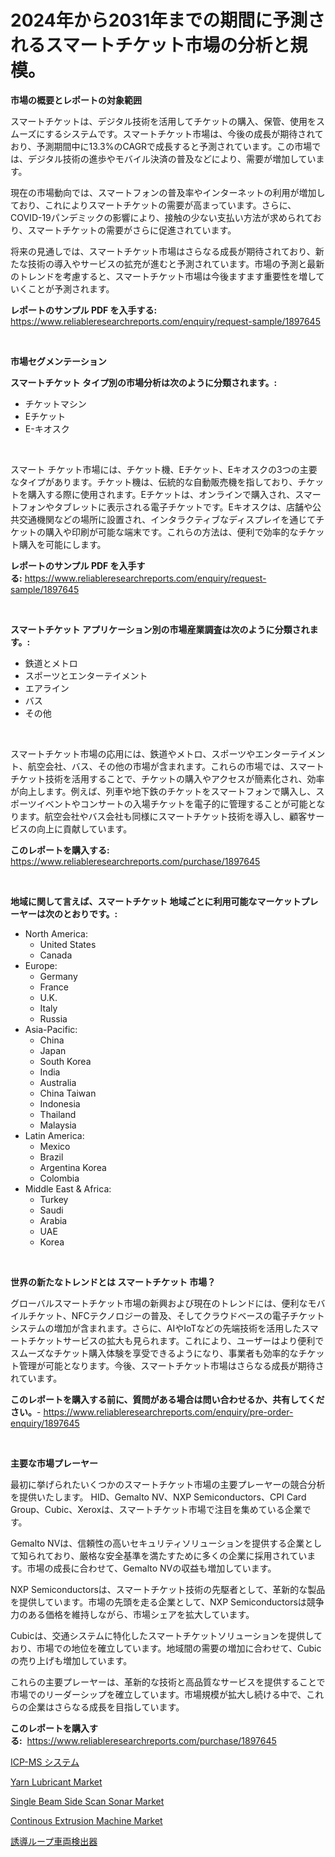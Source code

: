 <p><h1>2024年から2031年までの期間に予測されるスマートチケット市場の分析と規模。</h1></p><p><strong>市場の概要とレポートの対象範囲</strong></p>
<p><p>スマートチケットは、デジタル技術を活用してチケットの購入、保管、使用をスムーズにするシステムです。スマートチケット市場は、今後の成長が期待されており、予測期間中に13.3%のCAGRで成長すると予測されています。この市場では、デジタル技術の進歩やモバイル決済の普及などにより、需要が増加しています。</p><p>現在の市場動向では、スマートフォンの普及率やインターネットの利用が増加しており、これによりスマートチケットの需要が高まっています。さらに、COVID-19パンデミックの影響により、接触の少ない支払い方法が求められており、スマートチケットの需要がさらに促進されています。</p><p>将来の見通しでは、スマートチケット市場はさらなる成長が期待されており、新たな技術の導入やサービスの拡充が進むと予測されています。市場の予測と最新のトレンドを考慮すると、スマートチケット市場は今後ますます重要性を増していくことが予測されます。</p></p>
<p><strong>レポートのサンプル PDF を入手する:</strong> <a href="https://www.reliableresearchreports.com/enquiry/request-sample/1897645">https://www.reliableresearchreports.com/enquiry/request-sample/1897645</a></p>
<p>&nbsp;</p>
<p><strong>市場セグメンテーション</strong></p>
<p><strong>スマートチケット タイプ別の市場分析は次のように分類されます。:</strong></p>
<p><ul><li>チケットマシン</li><li>Eチケット</li><li>E-キオスク</li></ul></p>
<p>&nbsp;</p>
<p><p>スマート チケット市場には、チケット機、Eチケット、Eキオスクの3つの主要なタイプがあります。チケット機は、伝統的な自動販売機を指しており、チケットを購入する際に使用されます。Eチケットは、オンラインで購入され、スマートフォンやタブレットに表示される電子チケットです。Eキオスクは、店舗や公共交通機関などの場所に設置され、インタラクティブなディスプレイを通じてチケットの購入や印刷が可能な端末です。これらの方法は、便利で効率的なチケット購入を可能にします。</p></p>
<p><strong>レポートのサンプル PDF を入手する:</strong>&nbsp;<a href="https://www.reliableresearchreports.com/enquiry/request-sample/1897645">https://www.reliableresearchreports.com/enquiry/request-sample/1897645</a></p>
<p>&nbsp;</p>
<p><strong> スマートチケット アプリケーション別の市場産業調査は次のように分類されます。:</strong></p>
<p><ul><li>鉄道とメトロ</li><li>スポーツとエンターテイメント</li><li>エアライン</li><li>バス</li><li>その他</li></ul></p>
<p>&nbsp;</p>
<p><p>スマートチケット市場の応用には、鉄道やメトロ、スポーツやエンターテイメント、航空会社、バス、その他の市場が含まれます。これらの市場では、スマートチケット技術を活用することで、チケットの購入やアクセスが簡素化され、効率が向上します。例えば、列車や地下鉄のチケットをスマートフォンで購入し、スポーツイベントやコンサートの入場チケットを電子的に管理することが可能となります。航空会社やバス会社も同様にスマートチケット技術を導入し、顧客サービスの向上に貢献しています。</p></p>
<p><strong>このレポートを購入する:</strong>&nbsp; <a href="https://www.reliableresearchreports.com/purchase/1897645">https://www.reliableresearchreports.com/purchase/1897645</a></p>
<p>&nbsp;</p>
<p><strong>地域に関して言えば、スマートチケット 地域ごとに利用可能なマーケットプレーヤーは次のとおりです。:</strong></p>
<p><ul>
    <li>
        North America:
        <ul>
            <li>United States</li>
            <li>Canada</li>
        </ul>
    </li>
    <li>
        Europe:
        <ul>
            <li>Germany</li>
            <li>France</li>
            <li>U.K.</li>
            <li>Italy</li>
            <li>Russia</li>
        </ul>
    </li>
    <li>
        Asia-Pacific:
        <ul>
            <li>China</li>
            <li>Japan</li>
            <li>South Korea</li>
            <li>India</li>
            <li>Australia</li>
            <li>China Taiwan</li>
            <li>Indonesia</li>
            <li>Thailand</li>
            <li>Malaysia</li>
        </ul>
    </li>
    <li>
        Latin America:
        <ul>
            <li>Mexico</li>
            <li>Brazil</li>
            <li>Argentina Korea</li>
            <li>Colombia</li>
        </ul>
    </li>
    <li>
        Middle East & Africa:
        <ul>
            <li>Turkey</li>
            <li>Saudi</li>
            <li>Arabia</li>
            <li>UAE</li>
            <li>Korea</li>
        </ul>
    </li>
    </ul></p>
<p>&nbsp;</p>
<p><strong>世界の新たなトレンドとは スマートチケット 市場？</strong></p>
<p><p>グローバルスマートチケット市場の新興および現在のトレンドには、便利なモバイルチケット、NFCテクノロジーの普及、そしてクラウドベースの電子チケットシステムの増加が含まれます。さらに、AIやIoTなどの先端技術を活用したスマートチケットサービスの拡大も見られます。これにより、ユーザーはより便利でスムーズなチケット購入体験を享受できるようになり、事業者も効率的なチケット管理が可能となります。今後、スマートチケット市場はさらなる成長が期待されています。</p></p>
<p><strong>このレポートを購入する前に、質問がある場合は問い合わせるか、共有してください。</strong>- <a href="https://www.reliableresearchreports.com/enquiry/pre-order-enquiry/1897645">https://www.reliableresearchreports.com/enquiry/pre-order-enquiry/1897645</a></p>
<p>&nbsp;</p>
<p><strong>主要な市場プレーヤー</strong></p>
<p><p>最初に挙げられたいくつかのスマートチケット市場の主要プレーヤーの競合分析を提供いたします。 HID、Gemalto NV、NXP Semiconductors、CPI Card Group、Cubic、Xeroxは、スマートチケット市場で注目を集めている企業です。</p><p>Gemalto NVは、信頼性の高いセキュリティソリューションを提供する企業として知られており、厳格な安全基準を満たすために多くの企業に採用されています。市場の成長に合わせて、Gemalto NVの収益も増加しています。</p><p>NXP Semiconductorsは、スマートチケット技術の先駆者として、革新的な製品を提供しています。市場の先頭を走る企業として、NXP Semiconductorsは競争力のある価格を維持しながら、市場シェアを拡大しています。</p><p>Cubicは、交通システムに特化したスマートチケットソリューションを提供しており、市場での地位を確立しています。地域間の需要の増加に合わせて、Cubicの売り上げも増加しています。</p><p>これらの主要プレーヤーは、革新的な技術と高品質なサービスを提供することで市場でのリーダーシップを確立しています。市場規模が拡大し続ける中で、これらの企業はさらなる成長を目指しています。</p></p>
<p><strong>このレポートを購入する:</strong>&nbsp;&nbsp;<a href="https://www.reliableresearchreports.com/purchase/1897645">https://www.reliableresearchreports.com/purchase/1897645</a></p>
<p><p><a href="https://medium.com/@skylarreilly36/icp-ms%E3%82%B7%E3%82%B9%E3%83%86%E3%83%A0%E5%B8%82%E5%A0%B4%E3%81%AE%E6%B4%9E%E5%AF%9F-%E5%B8%82%E5%A0%B4%E5%8B%95%E5%90%91-%E6%88%90%E9%95%B7-2024%E5%B9%B4%E3%81%8B%E3%82%892031%E5%B9%B4%E3%81%BE%E3%81%A7%E3%81%AE%E4%BA%88%E6%B8%AC-37d10773fc57">ICP-MS システム</a></p><p><a href="https://github.com/provorikovar/Market-Research-Report-List-3/blob/main/yarn-lubricant-market.md">Yarn Lubricant Market</a></p><p><a href="https://skillful-vermicelli-b89.notion.site/Single-Beam-Side-Scan-Sonar-Market-Offer-Valuable-Insights-into-Market-Size-Market-Share-Market-Tr-609163ea634f42ef93f492c3ad4fbc33">Single Beam Side Scan Sonar Market</a></p><p><a href="https://issuu.com/reportprime-2/docs/continous-extrusion-machine-market-size-2030.pptx">Continous Extrusion Machine Market</a></p><p><a href="https://medium.com/@elishelacruz56456/%E3%82%A4%E3%83%B3%E3%83%88%E3%82%A5%E3%83%80%E3%82%AF%E3%83%86%E3%82%A3%E3%83%96%E3%83%AB%E3%83%BC%E3%83%97%E8%BB%8A%E4%B8%A1%E6%A4%9C%E5%87%BA%E5%99%A8%E5%B8%82%E5%A0%B4-%E5%B8%82%E5%A0%B4cagr-%E5%B8%82%E5%A0%B4%E3%83%88%E3%83%AC%E3%83%B3%E3%83%89-%E3%81%8A%E3%82%88%E3%81%B3%E6%88%90%E9%95%B7%E6%88%A6%E7%95%A5%E3%81%AB%E9%96%A2%E3%81%99%E3%82%8B%E6%83%85%E5%A0%B1-85a4c7f22e13">誘導ループ車両検出器</a></p></p>